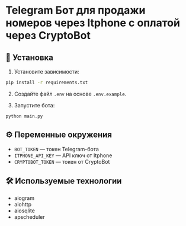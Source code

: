 # Telegram Бот для продажи номеров через Itphone с оплатой через CryptoBot

## 🚀 Установка

1. Установите зависимости:
```bash
pip install -r requirements.txt
```

2. Создайте файл `.env` на основе `.env.example`.

3. Запустите бота:
```bash
python main.py
```

## ⚙️ Переменные окружения

- `BOT_TOKEN` — токен Telegram-бота
- `ITPHONE_API_KEY` — API ключ от Itphone
- `CRYPTOBOT_TOKEN` — токен от CryptoBot

## 🛠 Используемые технологии

- aiogram
- aiohttp
- aiosqlite
- apscheduler
